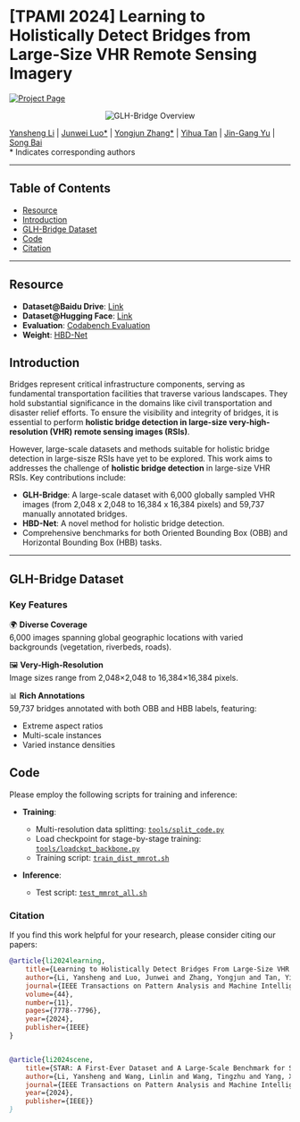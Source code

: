 # [TPAMI 2024] Learning to Holistically Detect Bridges from Large-Size VHR Remote Sensing Imagery

[![Project Page](https://img.shields.io/badge/Project-Page-green)](https://luo-z13.github.io/GLH-Bridge-page/) 



<p align="center">
    <img src="https://i.imgur.com/waxVImv.png" alt="GLH-Bridge Overview">
</p>

<!-- ## Authors -->

 [Yansheng Li](https://scholar.google.com.hk/citations?user=wn9hc6UAAAAJ&hl=zh-CN&oi=ao) | 
[Junwei Luo*](https://github.com/Luo-Z13) | 
[Yongjun Zhang*](http://jszy.whu.edu.cn/zhangyongjun/en/index.htm) | 
[Yihua Tan](http://faculty.hust.edu.cn/tanyihua/zh_CN/zdylm/2416706/list/index.htm) | 
[Jin-Gang Yu](https://www2.scut.edu.cn/bci/2018/1005/c18566a287654/page.htm) | 
[Song Bai](https://songbai.site/)  
\* Indicates corresponding authors

---

## Table of Contents
- [Resource](#resource)
- [Introduction](#introduction)
- [GLH-Bridge Dataset](#glh-bridge-dataset)
- [Code](#code)
- [Citation](#citation)

---

## Resource

- **Dataset@Baidu Drive**: [Link](https://pan.baidu.com/s/1tXpFukMkOGHXPsSKPRRf3w?pwd=4zgx)  
- **Dataset@Hugging Face**: [Link](https://huggingface.co/datasets/ll-13/GLH-Bridge)  
- **Evaluation**: [Codabench Evaluation](https://www.codabench.org/competitions/3371/) 
 - **Weight**: [HBD-Net](https://drive.google.com/file/d/1wZcx4-c1MQ75qrKhRcS1Som0sywWctuP/view?usp=drive_link) 

## Introduction

Bridges represent critical infrastructure components, serving as fundamental transportation facilities that traverse various landscapes. They hold substantial significance in the domains like civil transportation and disaster relief efforts. To ensure the visibility and integrity of bridges, it is essential to perform **holistic bridge detection in large-size very-high-resolution (VHR) remote sensing images (RSIs)**. 

However, large-scale datasets and methods suitable for holistic bridge detection in large-sisze RSIs have yet to be explored. This work aims to addresses the challenge of **holistic bridge detection** in large-size VHR RSIs. Key contributions include:
- **GLH-Bridge**: A large-scale dataset with 6,000 globally sampled VHR images (from 2,048 x 2,048 to 16,384 x 16,384 pixels) and 59,737 manually annotated bridges.
- **HBD-Net**: A novel method for holistic bridge detection.
- Comprehensive benchmarks for both Oriented Bounding Box (OBB) and Horizontal Bounding Box (HBB) tasks.




---

## GLH-Bridge Dataset
### Key Features
🌍 **Diverse Coverage**  
6,000 images spanning global geographic locations with varied backgrounds (vegetation, riverbeds, roads).

🖼️ **Very-High-Resolution**  
Image sizes range from 2,048×2,048 to 16,384×16,384 pixels.

📊 **Rich Annotations**  
59,737 bridges annotated with both OBB and HBB labels, featuring:
- Extreme aspect ratios
- Multi-scale instances
- Varied instance densities

## Code


Please employ the following scripts for training and inference:

- **Training**:
  - Multi-resolution data splitting: [`tools/split_code.py`](./tools/split_code.py)
  - Load checkpoint for stage-by-stage training: [`tools/loadckpt_backbone.py`](./tools/loadckpt_backbone.py)
  - Training script: [`train_dist_mmrot.sh`](./train_dist_mmrot.sh)

- **Inference**:
  - Test script: [`test_mmrot_all.sh`](./test_mmrot_all.sh)

### Citation

If you find this work helpful for your research, please consider citing our papers:

```bibtex
@article{li2024learning,
    title={Learning to Holistically Detect Bridges From Large-Size VHR Remote Sensing Imagery},
    author={Li, Yansheng and Luo, Junwei and Zhang, Yongjun and Tan, Yihua and Yu, Jin-Gang and Bai, Song},
    journal={IEEE Transactions on Pattern Analysis and Machine Intelligence},
    volume={44},
    number={11},
    pages={7778--7796},
    year={2024},
    publisher={IEEE}
}


@article{li2024scene,
    title={STAR: A First-Ever Dataset and A Large-Scale Benchmark for Scene Graph Generation in Large-Size Satellite Imagery},
    author={Li, Yansheng and Wang, Linlin and Wang, Tingzhu and Yang, Xue and Luo, Junwei and Wang, Qi and Deng, Youming and Wang, Wenbin and Sun, Xian and Li, Haifeng and Dang, Bo and Zhang, Yongjun and Yu, Yi and Yan Junchi},
    journal={IEEE Transactions on Pattern Analysis and Machine Intelligence},
    year={2024},
    publisher={IEEE}}
}
